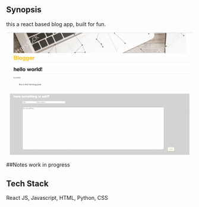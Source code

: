 ## Synopsis

this a react based blog app, built for fun. 


![demo](/public/static/demo.gif?raw=true "demo")



##Notes
work in progress

## Tech Stack
React JS, Javascript,  HTML, Python, CSS


